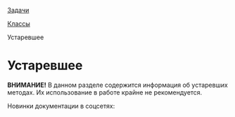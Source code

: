 [Задачи](/api_help/tasks/index.php)

[Классы](/api_help/tasks/classes/index.php)

Устаревшее

Устаревшее
==========

**ВНИМАНИЕ!** В данном разделе содержится информация об устаревших методах. Их использование в работе крайне не рекомендуется.

Новинки документации в соцсетях: